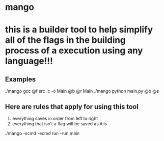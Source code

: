 # mango

# this is a builder tool to help simplify all of the flags in the building process of a execution using any language!!!

## Examples

./mango gcc @f src .c -o Main @b @r Main
./mango python main.py @b @s 

## Here are rules that apply for using this tool
1. everything saves in order from left to right
2. everything that isn't a flag will be saved as it is

./mango -scmd     -ecmd run -run main 
